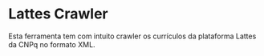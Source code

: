 # Lattes Crawler

Esta ferramenta tem com intuito crawler os currículos da plataforma Lattes da CNPq no formato XML.
